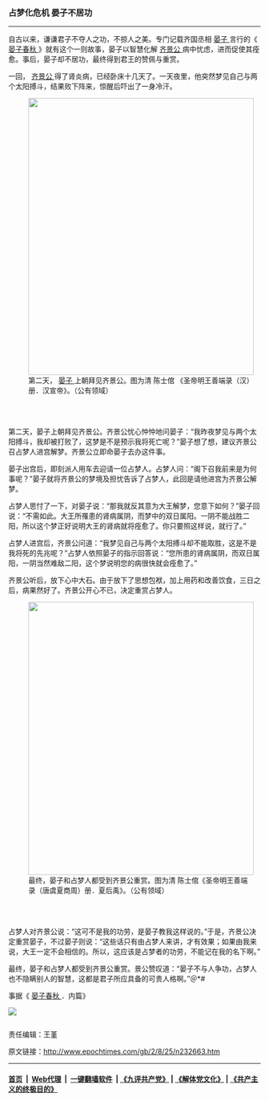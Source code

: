 ### 占梦化危机 晏子不居功
------------------------

<p>
 自古以来，谦谦君子不夺人之功，不掠人之美。专门记载齐国丞相
 <a href="http://www.epochtimes.com/gb/tag/%E6%99%8F%E5%AD%90.html">
  晏子
 </a>
 言行的《
 <a href="http://www.epochtimes.com/gb/tag/%E6%99%8F%E5%AD%90%E6%98%A5%E7%A7%8B.html">
  晏子春秋
 </a>
 》就有这个一则故事，晏子以智慧化解
 <a href="http://www.epochtimes.com/gb/tag/%E9%BD%90%E6%99%AF%E5%85%AC.html">
  齐景公
 </a>
 病中忧虑，进而促使其痊愈。事后，晏子却不居功，最终得到君王的赞佩与重赏。
</p>
<p>
 一回，
 <a href="http://www.epochtimes.com/gb/tag/%E9%BD%90%E6%99%AF%E5%85%AC.html">
  齐景公
 </a>
 得了肾炎病，已经卧床十几天了。一天夜里，他突然梦见自己与两个太阳搏斗，结果败下阵来，惊醒后吓出了一身冷汗。
</p>
<figure class="wp-caption aligncenter" id="attachment_10950587" style="width: 450px">
 <a href="http://i.epochtimes.com/assets/uploads/2002/08/c588a2ae6f99cb5b355e39cf8486b062.jpg">
  <img alt="" class="wp-image-10950587 size-medium" height="552" src="http://i.epochtimes.com/assets/uploads/2002/08/c588a2ae6f99cb5b355e39cf8486b062-450x552.jpg" width="450"/>
 </a>
 <br/><figcaption class="wp-caption-text">
  第二天，
  <a href="http://www.epochtimes.com/gb/tag/%E6%99%8F%E5%AD%90.html">
   晏子
  </a>
  上朝拜见齐景公。图为清 陈士倌 《圣帝明王善端录（汉）册．汉宣帝》。（公有领域）
 </figcaption><br/>
</figure><br/>
<p>
 第二天，晏子上朝拜见齐景公。齐景公忧心忡忡地问晏子：“我昨夜梦见与两个太阳搏斗，我却被打败了，这梦是不是预示我将死亡呢？”晏子想了想，建议齐景公召占梦人进宫解梦。齐景公立即命晏子去办这件事。
</p>
<p>
 晏子出宫后，即刻派人用车去迎请一位占梦人。占梦人问：“阁下召我前来是为何事呢？”晏子就将齐景公的梦境及担忧告诉了占梦人，此回是请他进宫为齐景公解梦。
</p>
<p>
 占梦人思忖了一下，对晏子说：“那我就反其意为大王解梦，您意下如何？”晏子回说：“不需如此。大王所罹患的肾病属阴，而梦中的双日属阳。一阴不能战胜二阳，所以这个梦正好说明大王的肾病就将痊愈了。你只要照这样说，就行了。”
</p>
<p>
 占梦人进宫后，齐景公问道：“我梦见自己与两个太阳搏斗却不能取胜，这是不是我将死的先兆呢？”占梦人依照晏子的指示回答说：“您所患的肾病属阴，而双日属阳，一阴当然难敌二阳，这个梦说明您的病很快就会痊愈了。”
</p>
<p>
 齐景公听后，放下心中大石。由于放下了思想包袱，加上用药和改善饮食，三日之后，病果然好了。齐景公开心不已，决定重赏占梦人。
</p>
<figure class="wp-caption aligncenter" id="attachment_10950597" style="width: 450px">
 <a href="http://i.epochtimes.com/assets/uploads/2002/08/c67ce30db902514f8a0eb7d31fc285fc.jpg">
  <img alt="" class="size-medium wp-image-10950597" height="544" src="http://i.epochtimes.com/assets/uploads/2002/08/c67ce30db902514f8a0eb7d31fc285fc-450x544.jpg" width="450"/>
 </a>
 <br/><figcaption class="wp-caption-text">
  最终，晏子和占梦人都受到齐景公重赏。图为清 陈士倌《圣帝明王善端录（唐虞夏商周）册．夏后禹》。（公有领域）
 </figcaption><br/>
</figure><br/>
<p>
 占梦人对齐景公说：“这可不是我的功劳，是晏子教我这样说的。”于是，齐景公决定重赏晏子，不过晏子则说：“这些话只有由占梦人来讲，才有效果；如果由我来说，大王一定不会相信的。所以，这应该是占梦者的功劳，不能记在我的名下啊。”
</p>
<p>
 最终，晏子和占梦人都受到齐景公重赏。景公赞叹道：“晏子不与人争功，占梦人也不隐瞒别人的智慧，这都是君子所应具备的可贵人格啊。”＠*#
</p>
<p>
 事据《
 <a href="http://www.epochtimes.com/gb/tag/%E6%99%8F%E5%AD%90%E6%98%A5%E7%A7%8B.html">
  晏子春秋
 </a>
 ．内篇》
 <br/>
 <div class="inline_share">
  <a href="https://www.facebook.com/sharer/sharer.php?u=http%3A%2F%2Fwww.epochtimes.com%2Fgb%2F2%2F8%2F25%2Fn232663.htm" style="margin-bottom:10px;display:inline-block;" target="_blank">
   <img src="https://www.epochtimes.com/assets/themes/djy/images/fb_share/plant.png"/>
  </a>
 </div>
 <br/>
 责任编辑：王堇
</p>

原文链接：http://www.epochtimes.com/gb/2/8/25/n232663.htm


------------------------
#### [首页](https://github.com/gfw-breaker/banned-news/blob/master/README.md) &nbsp;|&nbsp; [Web代理](https://github.com/labour-camp/helloworld) &nbsp;|&nbsp; [一键翻墙软件](https://github.com/gfw-breaker/nogfw/blob/master/README.md) &nbsp;| [《九评共产党》](https://github.com/gfw-breaker/9ping.md/blob/master/README.md#九评之一评共产党是什么) | [《解体党文化》](https://github.com/gfw-breaker/jtdwh.md/blob/master/README.md) | [《共产主义的终极目的》](https://github.com/gfw-breaker/gczydzjmd.md/blob/master/README.md)

